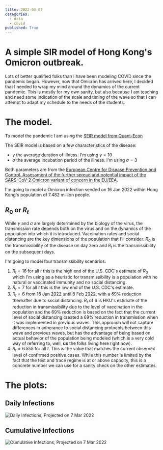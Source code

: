 ```yaml
---
title: 2022-03-07
categories:
  - data
  - covid
published: True
---
```


# A simple SIR model of Hong Kong's Omicron outbreak.

Lots of better qualified folks than I have been modeling COVID since the pandemic began. However, now that Omicron has arrived here, I decided that I needed to wrap my mind around the dynamics of the current pandemic. This is mostly for my own sanity, but also because I am teaching and need some indication of the scale and timing of the wave so that I can attempt to adapt my schedule to the needs of the students.

# The model.

To  model the pandemic I am using the [SEIR model from Quant-Econ](https://python.quantecon.org/sir_model.html)

The SEIR model is based on a few characteristics of the disease:

- $\gamma$ the average duration of illness. I'm using $\gamma=10$
- $\sigma$ the average incubation period of the illness. I'm using $\sigma=3$

Both parameters are from the [ European Centre for Disease Prevention and Control. Assessment of the further spread and potential impact
of the SARS-CoV-2 Omicron variant of concern in the EU/EEA](https://www.ecdc.europa.eu/sites/default/files/documents/RRA-19-update-27-jan-2022.pdf).

I'm going to model a Omicron infection seeded on 16 Jan 2022 within Hong Kong's population of 7.482 million people.

## $R_0$ or $R_t$

While $\gamma$ and $\sigma$ are largely determined by the biology of the virus, the transmission rate depends both on the virus and on the dynamics of the population into which it is introduced. Vaccination rates and social distancing are the key dimensions of the population that I'll consider. $R_0$ is the transmissibility of the disease on day zero and $R_t$ is the transmissibility on the subsequent days.

I'm going to model four transmissibility scenarios:

1. $R_t=16$ for all $t$ this is the high end of the U.S. CDC's estimate of $R_0$ which I'm using as a heuristic for transmissibility is a population with no natural or vaccinated immunity and no social distancing.
2. $R_t=7$ for all $t$ this is the low end of the U.S. CDC's estimate.
3. $R_t=6$ from 16 Jan 2022 until 8 Feb 2022, with a 69% reduction thereafter due to social distancing. $R_t$ of 6 is HKU's estimate of the reduction in transmissibility due to the level of vaccination in the population and the 69% reduction is based on the fact that the current level of social distancing created a 69% reduction in transmission when it was implemented in previous waves. This approach will not capture differences in adherance to social distancing protocols between this wave and previous waves, but has the advantage of being based on actual behavior of the population being modeled (which is a very cold way of referring to, well, __us__ the folks living here right now).
4. $R_t=6.555$ for all $t$. This is the value that matches the current observed level of confirmed positive cases. While this number is limited by the fact that the test and trace regime is at or above capacity, this is a concrete number we can use for a sanity check on the other estimates.

# The plots:

## Daily Infections

<img src="{{site.baseurl | prepend: site.url}}assets/img/infections_20220307.pdf" alt="Daily Infections, Projected on 7 Mar 2022" />

## Cumulative Infections

<img src="{{site.baseurl | prepend: site.url}}assets/img/cumulative_20220307.pdf" alt="Cumulative Infections, Projected on 7 Mar 2022" />
